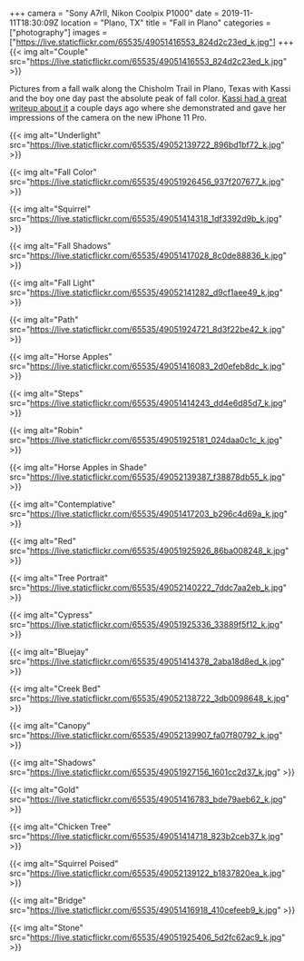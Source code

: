+++
camera = "Sony A7rII, Nikon Coolpix P1000"
date = 2019-11-11T18:30:09Z
location = "Plano, TX"
title = "Fall in Plano"
categories = ["photography"]
images = ["https://live.staticflickr.com/65535/49051416553_824d2c23ed_k.jpg"]
+++
{{< img alt="Couple" src="https://live.staticflickr.com/65535/49051416553_824d2c23ed_k.jpg" >}}
<!--more-->

Pictures from a fall walk along the Chisholm Trail in Plano, Texas with Kassi and the boy one day past the absolute peak of fall color. [Kassi had a great writeup about it](https://kassiblogtoo.blogspot.com/2019/11/a-walk-on-chisholm-trail-with-my-new.html) a couple days ago where she demonstrated and gave her impressions of the camera on the new iPhone 11 Pro. 

{{< img alt="Underlight" src="https://live.staticflickr.com/65535/49052139722_896bd1bf72_k.jpg" >}}

{{< img alt="Fall Color" src="https://live.staticflickr.com/65535/49051926456_937f207677_k.jpg" >}}

{{< img alt="Squirrel" src="https://live.staticflickr.com/65535/49051414318_1df3392d9b_k.jpg" >}}

{{< img alt="Fall Shadows" src="https://live.staticflickr.com/65535/49051417028_8c0de88836_k.jpg" >}}

{{< img alt="Fall Light" src="https://live.staticflickr.com/65535/49052141282_d9cf1aee49_k.jpg" >}}

{{< img alt="Path" src="https://live.staticflickr.com/65535/49051924721_8d3f22be42_k.jpg" >}}

{{< img alt="Horse Apples" src="https://live.staticflickr.com/65535/49051416083_2d0efeb8dc_k.jpg" >}}

{{< img alt="Steps" src="https://live.staticflickr.com/65535/49051414243_dd4e6d85d7_k.jpg" >}}

{{< img alt="Robin" src="https://live.staticflickr.com/65535/49051925181_024daa0c1c_k.jpg" >}}

{{< img alt="Horse Apples in Shade" src="https://live.staticflickr.com/65535/49052139387_f38878db55_k.jpg" >}}

{{< img alt="Contemplative" src="https://live.staticflickr.com/65535/49051417203_b296c4d69a_k.jpg" >}}

{{< img alt="Red" src="https://live.staticflickr.com/65535/49051925926_86ba008248_k.jpg" >}}

{{< img alt="Tree Portrait" src="https://live.staticflickr.com/65535/49052140222_7ddc7aa2eb_k.jpg" >}}

{{< img alt="Cypress" src="https://live.staticflickr.com/65535/49051925336_33889f5f12_k.jpg" >}}

{{< img alt="Bluejay" src="https://live.staticflickr.com/65535/49051414378_2aba18d8ed_k.jpg" >}}

{{< img alt="Creek Bed" src="https://live.staticflickr.com/65535/49052138722_3db0098648_k.jpg" >}}

{{< img alt="Canopy" src="https://live.staticflickr.com/65535/49052139907_fa07f80792_k.jpg" >}}

{{< img alt="Shadows" src="https://live.staticflickr.com/65535/49051927156_1601cc2d37_k.jpg" >}}

{{< img alt="Gold" src="https://live.staticflickr.com/65535/49051416783_bde79aeb62_k.jpg" >}}

{{< img alt="Chicken Tree" src="https://live.staticflickr.com/65535/49051414718_823b2ceb37_k.jpg" >}}

{{< img alt="Squirrel Poised" src="https://live.staticflickr.com/65535/49052139122_b1837820ea_k.jpg" >}}

{{< img alt="Bridge" src="https://live.staticflickr.com/65535/49051416918_410cefeeb9_k.jpg" >}}

{{< img alt="Stone" src="https://live.staticflickr.com/65535/49051925406_5d2fc62ac9_k.jpg" >}}
